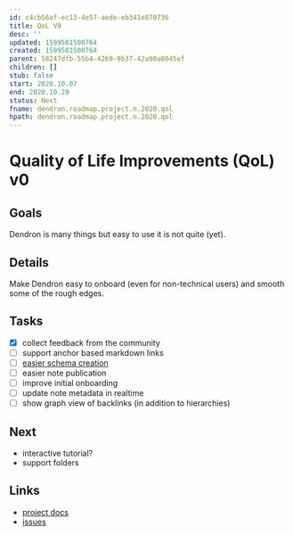 ```yaml
---
id: c4cb56af-ec13-4e57-aede-eb341e870736
title: QoL V0
desc: ''
updated: 1599501500764
created: 1599501500764
parent: 58247dfb-55b4-4269-9b37-42a90a0045ef
children: []
stub: false
start: 2020.10.07
end: 2020.10.29
status: Next
fname: dendron.roadmap.project.n.2020.qol
hpath: dendron.roadmap.project.n.2020.qol
---
```

# Quality of Life Improvements (QoL) v0

## Goals

Dendron is many things but easy to use it is not quite (yet). 

## Details

Make Dendron easy to onboard (even for non-technical users) and smooth some of the rough edges. 

## Tasks

- [x] collect feedback from the community
- [ ] support anchor based markdown links
- [ ] [easier schema creation](https://github.com/dendronhq/dendron/issues/249)
- [ ] easier note publication
- [ ] improve initial onboarding
- [ ] update note metadata in realtime
- [ ] show graph view of backlinks (in addition to hierarchies)

## Next

- interactive tutorial?
- support folders

## Links

- [project docs](https://dendron.so/notes/c4cb56af-ec13-4e57-aede-eb341e870736.html)
- [issues](https://github.com/dendronhq/dendron/labels/pro.qol-v0)
